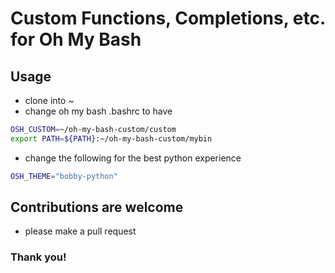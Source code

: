 # Custom Functions, Completions, etc. for Oh My Bash

## Usage
- clone into ~
- change oh my bash .bashrc to have
```bash
OSH_CUSTOM=~/oh-my-bash-custom/custom
export PATH=${PATH}:~/oh-my-bash-custom/mybin
```
- change the following for the best python experience
```bash
OSH_THEME="bobby-python"
```

## Contributions are welcome
- please make a pull request

### Thank you!
